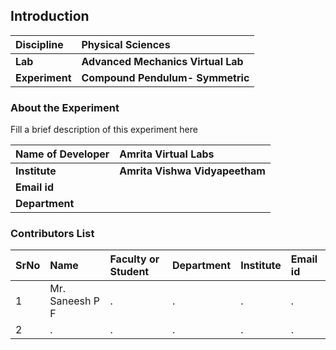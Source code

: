 ## Introduction


<b>Discipline | <b> Physical Sciences
:--|:--|
<b> Lab | <b> Advanced Mechanics Virtual Lab
<b> Experiment|     <b> Compound Pendulum- Symmetric

### About the Experiment 

Fill a brief description of this experiment here

<b>Name of Developer | <b> Amrita Virtual Labs
:--|:--|
<b> Institute | <b>  Amrita Vishwa Vidyapeetham
<b> Email id|     <b>  
<b> Department |  

### Contributors List

SrNo | Name | Faculty or Student | Department| Institute | Email id
:--|:--|:--|:--|:--|:--|
1 | Mr. Saneesh P F | . | . | . | .
2 | . | . | . | . | .
